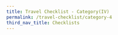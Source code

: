```yaml
---
title: Travel Checklist - Category(IV)
permalink: /travel-checklist/category-4
third_nav_title: Checklists
---
```

